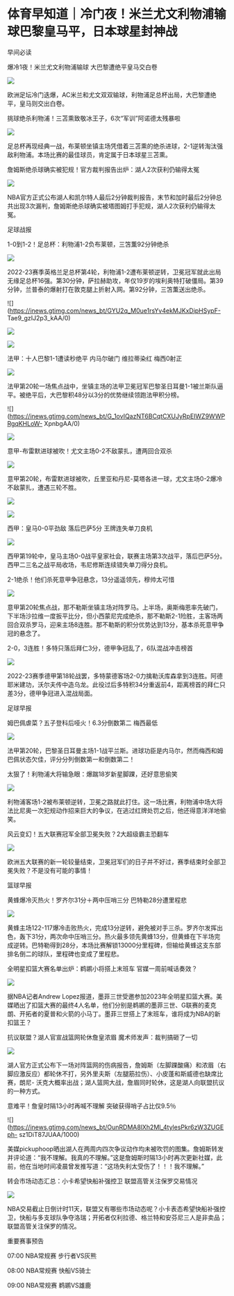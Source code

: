 # 体育早知道｜冷门夜！米兰尤文利物浦输球巴黎皇马平，日本球星封神战

早间必读

爆冷1夜！米兰尤文利物浦输球 大巴黎遭绝平皇马交白卷

![](https://inews.gtimg.com/newsapp_bt/0/15633459812/1000)

欧洲足坛冷门迭爆，AC米兰和尤文双双输球，利物浦足总杯出局，大巴黎遭绝平，皇马则交出白卷。

挑球绝杀利物浦！三苫熏致敬冰王子，6次“军训”阿诺德太残暴啦

![](https://inews.gtimg.com/news_bt/OnBSiEt5IZFwFFISLr-5NFFhUmYqt1TB1XnQr8DYBFzcgAA/1000)

足总杯再现经典一战，布莱顿坐镇主场凭借着三苫熏的绝杀进球，2-1逆转淘汰强敌利物浦。本场比赛的最佳球员，肯定属于日本球星三苫熏。

詹姆斯绝杀球确实被犯规！官方裁判报告出炉：湖人2次获利仍输得太冤

![](https://inews.gtimg.com/news_bt/OslQ-L55_UkiY32J0ZNz0tQMur706k6S8IZZ-8DSSnT4wAA/1000)

NBA官方正式公布湖人和凯尔特人最后2分钟裁判报告，末节和加时最后2分钟总共出现3次漏判，詹姆斯绝杀球确实被塔图姆打手犯规，湖人2次获利仍输得太冤。

足球战报

1-0到1-2！足总杯：利物浦1-2负布莱顿，三笘薫92分钟绝杀

![](https://inews.gtimg.com/news_bt/Oxdk4wmUg5vYLLa9X51IXmmoDfvMapLovjNMB_hPyQloEAA/1000)

2022-23赛季英格兰足总杯第4轮，利物浦1-2遭布莱顿逆转，卫冕冠军就此出局无缘足总杯16强。第30分钟，萨拉赫助攻，年仅19岁的埃利奥特打破僵局。第39分钟，兰普泰的爆射打在敦克腿上折射入网。第92分钟，三笘薫送出绝杀。

![](https://inews.gtimg.com/news_bt/GYU2q_M0ue1rsYv4ekMJKxDipHSypF-
Tae9_gzIJ2p3_kAA/0)

![](https://inews.gtimg.com/news_bt/GwHw82cwIHLs2w-gCk10Vl0KuEALdspx7AuCydIiPNx6IAA/0)

![](https://inews.gtimg.com/news_bt/GN7U51f47xcKnZrwEWVY1DkxFWcbrR282kXTRI8t2wuHkAA/0)

法甲：十人巴黎1-1遭读秒绝平 内马尔破门 维拉蒂染红 梅西0射正

![](https://inews.gtimg.com/news_bt/OM8FI7mpUNT93ZohY4fNlV7cGAm9tqE25PmenFlSmAwzIAA/1000)

法甲第20轮一场焦点战中，坐镇主场的法甲卫冕冠军巴黎圣日耳曼1-1被兰斯队逼平。被绝平后，大巴黎积48分以3分的优势继续领跑法甲积分榜。

![](https://inews.gtimg.com/news_bt/G_1ovIQazNT6BCqtCXUJyRpEIWZ9WWPRgqKHLoW-
XpnbgAA/0)

![](https://inews.gtimg.com/news_bt/Guu4Ns3j75MQXuQoDEaJDQcDA9X72Ass5kfhLdTpYy3GAAA/0)

意甲-布雷默进球被吹！尤文主场0-2不敌蒙扎，遭两回合双杀

![](https://inews.gtimg.com/news_bt/OjngqmlJBbt0zmSVGTyrFmMXWkNJo2lYdZdR_Be3kqkzcAA/1000)

意甲第20轮，布雷默进球被吹，丘里亚和丹尼-莫塔各进一球，尤文主场0-2爆冷不敌蒙扎，遭遇三轮不胜。

![](https://inews.gtimg.com/news_bt/GRVAgICAYcdc7XDBTzUZJqoCkTaVjcYhou4fG_zJhxsMgAA/0)

![](https://inews.gtimg.com/news_bt/GClcdXgTCOwakFlqmklTHZZKsnfIphK8sD0k8A8QB_C10AA/0)

西甲：皇马0-0平劲敌 落后巴萨5分 王牌连失单刀良机

![](https://inews.gtimg.com/news_bt/OH_Br6Bc_yodLEqeRePC7gfqUCREr8I_GXmYM2I2ABAt4AA/1000)

西甲第19轮中，皇马主场0-0战平皇家社会，联赛主场第3次战平，落后巴萨5分。西甲二三名之战平局收场，韦尼修斯连续错失单刀得分良机。

2-1绝杀！他们杀死意甲争冠悬念，13分遥遥领先，穆帅太可惜

![](https://inews.gtimg.com/news_bt/OuEfHyfDQl7w_4dTWpqVqis0csqvIYvylQg3JQSHJohH4AA/1000)

意甲第20轮焦点战，那不勒斯坐镇主场对阵罗马。上半场，奥斯梅恩率先破门，下半场沙拉维一度扳平比分，但小西蒙尼完成绝杀，那不勒斯2-1险胜，主客场两回合双杀罗马，迎来主场8连胜。那不勒斯的积分优势达到13分，基本杀死意甲争冠的悬念了。

2-0，3连胜！多特只落后拜仁3分，德甲争冠乱了，6队混战冲击榜首

![](https://inews.gtimg.com/news_bt/OxyXSJJr2ftMy7JtqLaznwF6zS9SliXLqbi8mbcaaKENcAA/1000)

2022-23赛季德甲第18轮战罢，多特蒙德客场2-0力擒勒沃库森拿到3连胜。阿德耶米建功，沃尔夫传中造乌龙。此役过后多特积34分重返前4，距离榜首的拜仁只差3分，德甲争冠进入混战局面。

足球早报

姆巴佩虐菜？五子登科后哑火！6.3分倒数第二 梅西最低

![](https://inews.gtimg.com/newsapp_bt/0/15633453965/1000)

法甲第20轮，巴黎圣日耳曼主场1-1战平兰斯。进球功臣是内马尔，然而梅西和姆巴佩状态欠佳，评分分列倒数第一和倒数第二！

太狠了！利物浦大将输急眼：爆踹18岁新星脚踝，还好意思偷笑

![](https://inews.gtimg.com/news_bt/OXyprXs2NYCKuGxYwff0yq6w8Nl2IVTJ4T08BuPrr-7SoAA/1000)

利物浦客场1-2被布莱顿逆转，卫冕之路就此打住。这一场比赛，利物浦中场大将法比尼奥一次犯规动作招来巨大的争议，在逃过红牌处罚之后，他还得意洋洋地偷笑。

风云变幻！五大联赛冠军全部卫冕失败？2大超级霸主恐翻车

![](https://inews.gtimg.com/newsapp_bt/0/15633476807/1000)

欧洲五大联赛的新一轮较量结束，卫冕冠军们的日子并不好过，赛季结束时全部卫冕失败？不是没有可能的事情！

篮球早报

黄蜂爆冷灭热火！罗齐尔31分＋两中压哨三分 巴特勒28分遭里程悲

![](https://inews.gtimg.com/news_bt/Oh13c__DJ2QOnYtEL2BqPelqblU7dhvvVqOfauLLSrnugAA/1000)

黄蜂主场122-117爆冷击败热火，完成13分逆转，避免被对手三杀。罗齐尔发挥出色，轰下31分，两次命中压哨三分。热火最多领先黄蜂13分，但黄蜂在下半场完成逆转。巴特勒得到28分，本场比赛解锁13000分里程碑，但输给黄蜂这支东部排名倒二的球队，里程碑也变成了里程悲。

全明星扣篮大赛名单出炉：鹈鹕小将搭上末班车 官媒一周前喊话奏效？

![](https://inews.gtimg.com/news_bt/O_YGxiJ0uL_c1dGNt_9OD_8Iy0xojOz_qQFg39sDaP5T0AA/1000)

据NBA记者Andrew
Lopez报道，墨菲三世受邀参加2023年全明星扣篮大赛。美媒晒出了扣篮大赛的最终4人名单，他们分别是鹈鹕的墨菲三世、G联赛的麦克朗、开拓者的夏普和火箭的小马丁。墨菲三世搭上了末班车，谁将成为NBA的新扣篮王？

抗议联盟？湖人官宣战篮网轮休詹皇浓眉 魔术师发声：裁判搞砸了一切

![](https://inews.gtimg.com/news_bt/OweSyNK2jCjuHCs7sGADsysM_VkCPcWhuBAx8O0HchALoAA/1000)

湖人官方正式公布下一场对阵篮网的伤病报告，詹姆斯（左脚踝酸痛）和浓眉（右脚应激反应）都轮休不打，另外里夫斯（左腿筋拉伤）、小皮蓬和斯威德也缺席比赛，朗尼-
沃克大概率出战；湖人篮网大战，詹眉同时轮休，这是湖人向联盟抗议的一种方式。

意难平！詹皇时隔13小时再喊不理解 突破获得哨子占比仅9.5％

![](https://inews.gtimg.com/news_bt/OunRDMA8lXh2Ml_4tylesPkr6zW3ZUGEph-
sz1DiT87JUAA/1000)

美媒pickuphoop晒出湖人在两周内四次争议动作均未被吹罚的图集。詹姆斯转发并评论道：“我不理解。我真的不理解。”这是詹姆斯时隔13小时再次更新社媒，此前，他在当地时间凌晨曾发推写道：“这场失利太受伤了！！！我不理解。”

转会市场动态汇总：小卡希望快船补强控卫 联盟高管关注保罗交易情况

![](https://inews.gtimg.com/news_bt/O4FrQ7I5L86cBgME_5hlbdaHTSBH9Rssi4Vxn9mxmCtHEAA/1000)

NBA交易截止日倒计时11天，联盟又有哪些市场动态呢？小卡表态希望快船补强控卫，快船与多支球队争夺洛瑞；开拓者仅利拉德、格兰特和安芬尼三人是非卖品；联盟高管关注保罗的情况。

重要赛事预告

07:00 NBA常规赛 步行者VS灰熊

08:00 NBA常规赛 快船VS骑士

09:00 NBA常规赛 鹈鹕VS雄鹿

